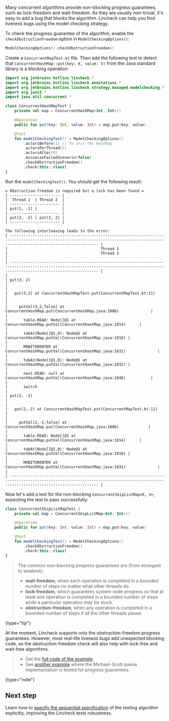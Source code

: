 [//]: # (title: Progress guarantees)

Many concurrent algorithms provide non-blocking progress guarantees, such as lock-freedom and wait-freedom. As they are
usually non-trivial, it's easy to add a bug that blocks the algorithm. Lincheck can help you find liveness bugs using
the model checking strategy.

To check the progress guarantee of the algorithm, enable the `checkObstructionFreedom` option in `ModelCheckingOptions()`:

```kotlin
ModelCheckingOptions().checkObstructionFreedom()
```

Create a `ConcurrentMapTest.kt` file.
Then add the following test to detect that `ConcurrentHashMap::put(key: K, value: V)` from the Java standard library is a blocking operation:

```kotlin
import org.jetbrains.kotlinx.lincheck.*
import org.jetbrains.kotlinx.lincheck.annotations.*
import org.jetbrains.kotlinx.lincheck.strategy.managed.modelchecking.*
import org.junit.*
import java.util.concurrent.*

class ConcurrentHashMapTest {
    private val map = ConcurrentHashMap<Int, Int>()

    @Operation
    public fun put(key: Int, value: Int) = map.put(key, value)

    @Test
    fun modelCheckingTest() = ModelCheckingOptions()
        .actorsBefore(1) // To init the HashMap
        .actorsPerThread(1)
        .actorsAfter(0)
        .minimizeFailedScenario(false)
        .checkObstructionFreedom()
        .check(this::class)
}
```

Run the `modelCheckingTest()`. You should get the following result:

```text
= Obstruction-freedom is required but a lock has been found =
| ---------------------- |
|  Thread 1  | Thread 2  |
| ---------------------- |
| put(1, -1) |           |
| ---------------------- |
| put(2, -2) | put(3, 2) |
| ---------------------- |

The following interleaving leads to the error:
| ----------------------------------------------------------------------------------------------------------------------------------------------------------------------------------- |
|                                         Thread 1                                         |                                         Thread 2                                         |
| ----------------------------------------------------------------------------------------------------------------------------------------------------------------------------------- |
|                                                                                          | put(3, 2)                                                                                |
|                                                                                          |   put(3,2) at ConcurrentHashMapTest.put(ConcurrentMapTest.kt:11)                         |
|                                                                                          |     putVal(3,2,false) at ConcurrentHashMap.put(ConcurrentHashMap.java:1006)              |
|                                                                                          |       table.READ: Node[]@1 at ConcurrentHashMap.putVal(ConcurrentHashMap.java:1014)      |
|                                                                                          |       tabAt(Node[]@1,0): Node@1 at ConcurrentHashMap.putVal(ConcurrentHashMap.java:1018) |
|                                                                                          |       MONITORENTER at ConcurrentHashMap.putVal(ConcurrentHashMap.java:1031)              |
|                                                                                          |       tabAt(Node[]@1,0): Node@1 at ConcurrentHashMap.putVal(ConcurrentHashMap.java:1032) |
|                                                                                          |       next.READ: null at ConcurrentHashMap.putVal(ConcurrentHashMap.java:1046)           |
|                                                                                          |       switch                                                                             |
| put(2, -2)                                                                               |                                                                                          |
|   put(2,-2) at ConcurrentHashMapTest.put(ConcurrentMapTest.kt:11)                        |                                                                                          |
|     putVal(2,-2,false) at ConcurrentHashMap.put(ConcurrentHashMap.java:1006)             |                                                                                          |
|       table.READ: Node[]@1 at ConcurrentHashMap.putVal(ConcurrentHashMap.java:1014)      |                                                                                          |
|       tabAt(Node[]@1,0): Node@1 at ConcurrentHashMap.putVal(ConcurrentHashMap.java:1018) |                                                                                          |
|       MONITORENTER at ConcurrentHashMap.putVal(ConcurrentHashMap.java:1031)              |                                                                                          |
| ----------------------------------------------------------------------------------------------------------------------------------------------------------------------------------- |
```

Now let's add a test for the non-blocking `ConcurrentSkipListMap<K, V>`, expecting the test to pass successfully:

```kotlin
class ConcurrentSkipListMapTest {
    private val map = ConcurrentSkipListMap<Int, Int>()

    @Operation
    public fun put(key: Int, value: Int) = map.put(key, value)

    @Test
    fun modelCheckingTest() = ModelCheckingOptions()
        .checkObstructionFreedom()
        .check(this::class)
}
```

> The common non-blocking progress guarantees are (from strongest to weakest):
> 
> * **wait-freedom**, when each operation is completed in a bounded number of steps no matter what other threads do.
> * **lock-freedom**, which guarantees system-wide progress so that at least one operation is completed in a bounded number of
>   steps while a particular operation may be stuck.
> * **obstruction-freedom**, when any operation is completed in a bounded number of steps if all the other threads pause.
>
{type="tip"}

At the moment, Lincheck supports only the obstruction-freedom progress guarantees. However, most real-life liveness bugs
add unexpected blocking code, so the obstruction-freedom check will also help with lock-free and wait-free algorithms.

> * Get the [full code of the example](https://github.com/Kotlin/kotlinx-lincheck/blob/guide/src/jvm/test/org/jetbrains/kotlinx/lincheck/test/guide/ConcurrentMapTest.kt).
> * See [another example](https://github.com/Kotlin/kotlinx-lincheck/blob/guide/src/jvm/test/org/jetbrains/kotlinx/lincheck/test/guide/ObstructionFreedomViolationTest.kt)
>   where the Michael-Scott queue implementation is tested for progress guarantees.
>
{type="note"}

## Next step

Learn how to [specify the sequential specification](sequential-specification.md) of the testing algorithm explicitly,
improving the Lincheck tests robustness.